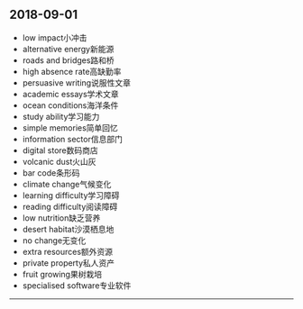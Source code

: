 2018-09-01
---
- low impact小冲击
- alternative energy新能源
- roads and bridges路和桥
- high absence rate高缺勤率
- persuasive writing说服性文章
- academic essays学术文章
- ocean conditions海洋条件
- study ability学习能力
- simple memories简单回忆
- information sector信息部门 
- digital store数码商店
- volcanic dust火山灰
- bar code条形码
- climate change气候变化
- learning difficulty学习障碍
- reading difficulty阅读障碍
- low nutrition缺乏营养
- desert habitat沙漠栖息地
- no change无变化
- extra resources额外资源
- private property私人资产
- fruit growing果树栽培
- specialised software专业软件
---